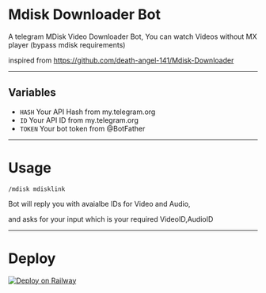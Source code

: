 # Mdisk Downloader Bot

A telegram MDisk Video Downloader Bot, You can watch Videos without MX player (bypass mdisk requirements)

inspired from https://github.com/death-angel-141/Mdisk-Downloader

---

## Variables

- `HASH` Your API Hash from my.telegram.org
- `ID` Your API ID from my.telegram.org
- `TOKEN` Your bot token from @BotFather

---

# Usage

```
/mdisk mdisklink
```

Bot will reply you with avaialbe IDs for Video and Audio, 

and asks for your input which is your required VideoID,AudioID

---

# Deploy

[![Deploy on Railway](https://railway.app/button.svg)](https://railway.app/new/template/D6ueVa?referralCode=_4oAwx)
